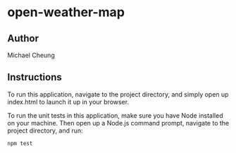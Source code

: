 # open-weather-map

## Author
Michael Cheung

## Instructions
To run this application, navigate to the project directory, and simply open up index.html to launch it up in your browser.

To run the unit tests in this application, make sure you have Node installed on your machine. Then open up a Node.js command prompt, navigate to the project directory, and run:

`npm test`